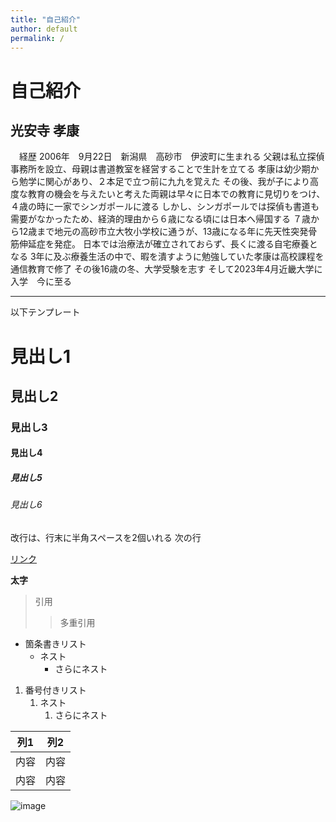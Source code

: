 ```yaml
---
title: "自己紹介"
author: default
permalink: /
---
```

# 自己紹介

## 光安寺 孝康

　経歴
2006年　9月22日　新潟県　高砂市　伊波町に生まれる
父親は私立探偵事務所を設立、母親は書道教室を経営することで生計を立てる
孝康は幼少期から勉学に関心があり、２本足で立つ前に九九を覚えた
その後、我が子により高度な教育の機会を与えたいと考えた両親は早々に日本での教育に見切りをつけ、４歳の時に一家でシンガポールに渡る
しかし、シンガポールでは探偵も書道も需要がなかったため、経済的理由から６歳になる頃には日本へ帰国する
７歳から12歳まで地元の高砂市立大牧小学校に通うが、13歳になる年に先天性突発骨筋伸延症を発症。
日本では治療法が確立されておらず、長くに渡る自宅療養となる
3年に及ぶ療養生活の中で、暇を潰すように勉強していた孝康は高校課程を通信教育で修了
その後16歳の冬、大学受験を志す
そして2023年4月近畿大学に入学　今に至る


---

以下テンプレート

# 見出し1
## 見出し2
### 見出し3
#### 見出し4
##### 見出し5
###### 見出し6

改行は、行末に半角スペースを2個いれる
次の行

[リンク](https://www.google.co.jp/)

**太字**

> 引用
>> 多重引用


- 箇条書きリスト
  - ネスト
    - さらにネスト


1. 番号付きリスト
   1. ネスト
      1. さらにネスト


| 列1  | 列2  |
|-----|-----|
| 内容  | 内容  |
| 内容  | 内容  |

![image](/GHPages_WebSite/assets/images/logo-150.png)
